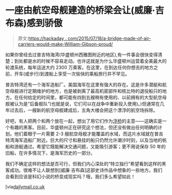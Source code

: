 # 一座由航空母舰建造的桥梁会让(威廉·吉布森)感到骄傲

> 原文:[https://hackaday . com/2015/07/18/a-bridge-made-of-air-carriers-would-make-William-Gibson-proud/](https://hackaday.com/2015/07/18/a-bridge-made-of-aircraft-carriers-would-make-william-gibson-proud/)

如果你曾经去过普吉特海湾(华盛顿州西雅图附近的地区),有一件事会很快变得清楚；到处都是水的时候不容易走动。也许这就是为什么华盛顿州运营着全美最大的轮渡系统，每年运送大约 2300 万乘客。在这里，在到达任何你想去的地方之前，开车(或步行)到渡船上享受一次愉快的乘船旅行并不罕见。

普吉特湾还有一个海军造船厂。美国海军在这里有强大的存在。这是许多潜艇和航空母舰进行定期维护的地方，也是被剥离了最高机密部件和核比特的退役船只的地方。在任何给定的时间里，都可能有四到五艘稍有使用的、以前拥有的大型航空母舰被认为是“后备舰队”(也就是说，它们可以在战争中重新投入使用)。)但通常在几年过去后，一艘新的航空母舰建成后，五角大楼会把这个漂浮的航空场拆除。

好吧，有人把两个和两个放在一起，想出了用它们作为[浮桥](http://www.popularmechanics.com/military/navy-ships/a15047/washington-state-aircraft-carrier-bridge/)的主意——这确实是一个有趣的黑客。目前，华盛顿州正在研究这个想法，但还没有做出任何明确的计划。他们着眼于一片需要 2-3 艘航空母舰才能覆盖的水域，而这片水域就在普吉特湾海军造船厂附近。巨大的尺寸和悬挂的船只仍然允许潮汐时刻，以及当地的帆船和游艇通过。希望它既能解决交通问题，又能吸引游客；更不用说保存 50 年的旧船，在许多情况下，是海军历史的一部分。

我们不确定这样的想法是否可行，但我们内心深处的“特立独行”希望看到这样的黑客成功。很难不让人联想到[威廉·吉布森]这部史诗作品中想象的一些地方。我们会看到应该是科幻小说的桥变成现实吗？哦，我们多么希望如此！

[via[dailymail.co.uk](http://www.dailymail.co.uk/news/article-3035087/Puget-Sound-bridge-aircraft-carriers-proposed-Jesse-Young-Washington.html)